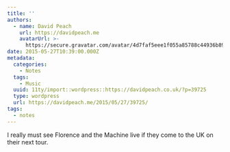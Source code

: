 ```yaml
---
title: ''
authors:
  - name: David Peach
    url: https://davidpeach.me
    avatarUrl: >-
      https://secure.gravatar.com/avatar/4d7faf5eee1f055a85788c44936b8995eaab6dfb004e7854ec747ccb272e91ee?s=96&d=mm&r=g
date: 2015-05-27T10:39:00.000Z
metadata:
  categories:
    - Notes
  tags:
    - Music
  uuid: 11ty/import::wordpress::https://davidpeach.co.uk/?p=39725
  type: wordpress
  url: https://davidpeach.me/2015/05/27/39725/
tags:
  - notes
---
```

I really must see Florence and the Machine live if they come to the UK on their next tour.